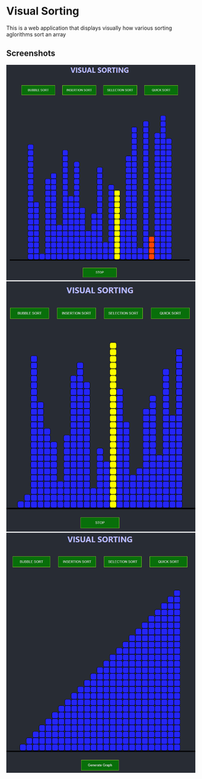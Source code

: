 # Visual Sorting

This is a web application that displays visually how various sorting aglorithms sort an array

## Screenshots
<img src="gh-images/s1.PNG" width="500">
<img src="gh-images/s3.PNG" width="500">
<img src="gh-images/s2.PNG" width="500">